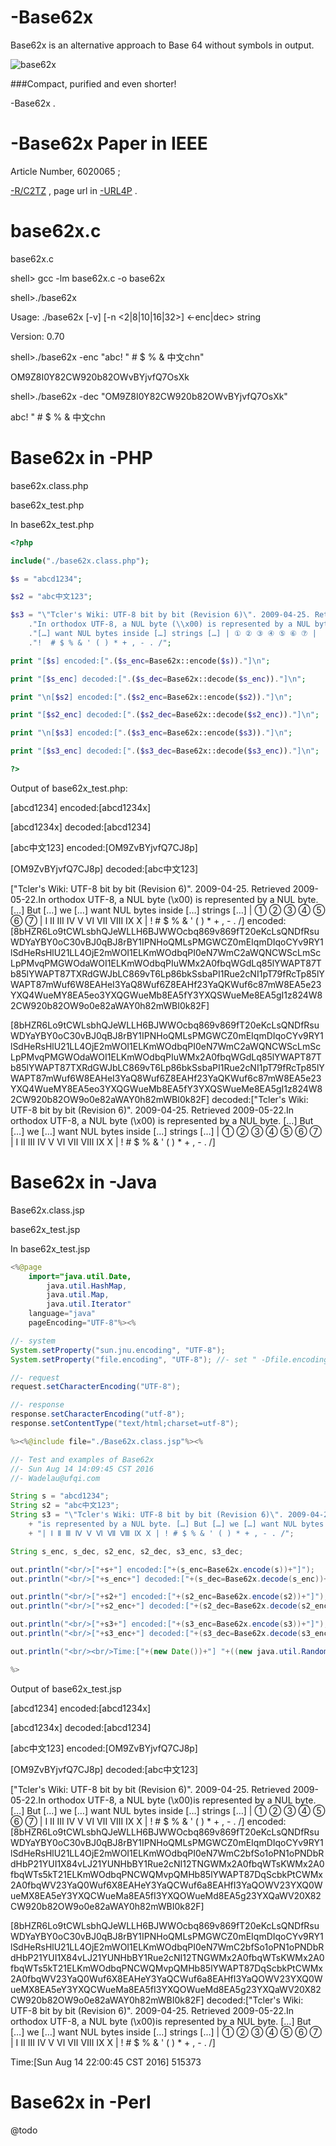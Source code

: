 # -Base62x
Base62x is an alternative approach to Base 64 without symbols in output.

![base62x](https://ufqi.com/dev/base62x/b62x-icon-201306.png)

###Compact, purified and even shorter!

-Base62x .

# -Base62x Paper in IEEE

Article Number, 6020065 ;

[-R/C2TZ](http://ufqi.com/naturedns/search?q=-r/CTTZ) , page url in [-URL4P](http://ufqi.com/naturedns/search?q=-url4p) .

# base62x.c

base62x.c

shell> gcc -lm base62x.c -o base62x

shell>./base62x

Usage: ./base62x [-v] [-n <2|8|10|16|32>] <-enc|dec> string

Version: 0.70

shell>./base62x -enc "abc! \" # $ % & 中文chn"

OM9Z8I0Y82CW920b82OWvBYjvfQ7OsXk

shell>./base62x -dec "OM9Z8I0Y82CW920b82OWvBYjvfQ7OsXk"

abc! " # $ % & 中文chn

# Base62x in -PHP

base62x.class.php

base62x_test.php

In base62x_test.php
```php
<?php

include("./base62x.class.php");

$s = "abcd1234";

$s2 = "abc中文123";

$s3 = "\"Tcler's Wiki: UTF-8 bit by bit (Revision 6)\". 2009-04-25. Retrieved 2009-05-22."
	."In orthodox UTF-8, a NUL byte (\\x00) is represented by a NUL byte. […] But […] we "
	."[…] want NUL bytes inside […] strings […] | ① ② ③ ④ ⑤ ⑥ ⑦ |  Ⅰ Ⅱ Ⅲ Ⅳ Ⅴ Ⅵ Ⅶ Ⅷ Ⅸ Ⅹ | "
	."!  # $ % & ' ( ) * + , - . /";

print "[$s] encoded:[".($s_enc=Base62x::encode($s))."]\n";

print "[$s_enc] decoded:[".($s_dec=Base62x::decode($s_enc))."]\n";

print "\n[$s2] encoded:[".($s2_enc=Base62x::encode($s2))."]\n";

print "[$s2_enc] decoded:[".($s2_dec=Base62x::decode($s2_enc))."]\n";

print "\n[$s3] encoded:[".($s3_enc=Base62x::encode($s3))."]\n";

print "[$s3_enc] decoded:[".($s3_dec=Base62x::decode($s3_enc))."]\n";

?>
```
Output of base62x_test.php:

[abcd1234] encoded:[abcd1234x]

[abcd1234x] decoded:[abcd1234]

[abc中文123] encoded:[OM9ZvBYjvfQ7CJ8p]

[OM9ZvBYjvfQ7CJ8p] decoded:[abc中文123]

["Tcler's Wiki: UTF-8 bit by bit (Revision 6)". 2009-04-25. Retrieved 2009-05-22.In orthodox UTF-8, a NUL byte (\x00) is represented by a NUL byte. […] But […] we […] want NUL bytes inside […] strings […] | ① ② ③ ④ ⑤ ⑥ ⑦ |  Ⅰ Ⅱ Ⅲ Ⅳ Ⅴ Ⅵ Ⅶ Ⅷ Ⅸ Ⅹ | !  # $ % & ' ( ) * + , - . /] encoded:[8bHZR6Lo9tCWLsbhQJeWLLH6BJWWOcbq869v869fT20eKcLsQNDfRsuWDYaYBY0oC30vBJ0qBJ8rBY1IPNHoQMLsPMGWCZ0mEIqmDIqoCYv9RY1lSdHeRsHlU21LL4OjE2mWOI1ELKmWOdbqPI0eN7WmC2aWQNCWScLmScLpPMvqPMGWOdaWOI1ELKmWOdbqPIuWMx2A0fbqWGdLq85lYWAPT87Tb85lYWAPT87TXRdGWJbLC869vT6Lp86bkSsbaPI1Rue2cNI1pT79fRcTp85lYWAPT87mWuf6W8EAHeI3YaQ8Wuf6Z8EAHf23YaQKWuf6c87mW8EA5e23YXQ4WueMY8EA5eo3YXQGWueMb8EA5fY3YXQSWueMe8EA5gI1z824W82CW920b82OW9o0e82aWAY0h82mWBI0k82F]

[8bHZR6Lo9tCWLsbhQJeWLLH6BJWWOcbq869v869fT20eKcLsQNDfRsuWDYaYBY0oC30vBJ0qBJ8rBY1IPNHoQMLsPMGWCZ0mEIqmDIqoCYv9RY1lSdHeRsHlU21LL4OjE2mWOI1ELKmWOdbqPI0eN7WmC2aWQNCWScLmScLpPMvqPMGWOdaWOI1ELKmWOdbqPIuWMx2A0fbqWGdLq85lYWAPT87Tb85lYWAPT87TXRdGWJbLC869vT6Lp86bkSsbaPI1Rue2cNI1pT79fRcTp85lYWAPT87mWuf6W8EAHeI3YaQ8Wuf6Z8EAHf23YaQKWuf6c87mW8EA5e23YXQ4WueMY8EA5eo3YXQGWueMb8EA5fY3YXQSWueMe8EA5gI1z824W82CW920b82OW9o0e82aWAY0h82mWBI0k82F] decoded:["Tcler's Wiki: UTF-8 bit by bit (Revision 6)". 2009-04-25. Retrieved 2009-05-22.In orthodox UTF-8, a NUL byte (\x00) is represented by a NUL byte. […] But […] we […] want NUL bytes inside […] strings […] | ① ② ③ ④ ⑤ ⑥ ⑦ |  Ⅰ Ⅱ Ⅲ Ⅳ Ⅴ Ⅵ Ⅶ Ⅷ Ⅸ Ⅹ | !  # $ % & ' ( ) * + , - . /]

# Base62x in -Java

Base62x.class.jsp

base62x_test.jsp

In base62x_test.jsp

```java
<%@page 
	import="java.util.Date,
		java.util.HashMap,
		java.util.Map,
		java.util.Iterator"
	language="java" 
	pageEncoding="UTF-8"%><%

//- system
System.setProperty("sun.jnu.encoding", "UTF-8");
System.setProperty("file.encoding", "UTF-8"); //- set " -Dfile.encoding=utf8 " in jvm start script

//- request
request.setCharacterEncoding("UTF-8");

//- response
response.setCharacterEncoding("utf-8");
response.setContentType("text/html;charset=utf-8");

%><%@include file="./Base62x.class.jsp"%><%

//- Test and examples of Base62x
//- Sun Aug 14 14:09:45 CST 2016
//- Wadelau@ufqi.com

String s = "abcd1234";
String s2 = "abc中文123";
String s3 = "\"Tcler's Wiki: UTF-8 bit by bit (Revision 6)\". 2009-04-25. Retrieved 2009-05-22.In orthodox UTF-8, a NUL byte (\\x00)"
	+ "is represented by a NUL byte. […] But […] we […] want NUL bytes inside […] strings […] | ① ② ③ ④ ⑤ ⑥ ⑦ "
	+ "| Ⅰ Ⅱ Ⅲ Ⅳ Ⅴ Ⅵ Ⅶ Ⅷ Ⅸ Ⅹ | ! # $ % & ' ( ) * + , - . /";

String s_enc, s_dec, s2_enc, s2_dec, s3_enc, s3_dec;

out.println("<br/>["+s+"] encoded:["+(s_enc=Base62x.encode(s))+"]");
out.println("<br/>["+s_enc+"] decoded:["+(s_dec=Base62x.decode(s_enc))+"]");

out.println("<br/>["+s2+"] encoded:["+(s2_enc=Base62x.encode(s2))+"]");
out.println("<br/>["+s2_enc+"] decoded:["+(s2_dec=Base62x.decode(s2_enc))+"]");

out.println("<br/>["+s3+"] encoded:["+(s3_enc=Base62x.encode(s3))+"]");
out.println("<br/>["+s3_enc+"] decoded:["+(s3_dec=Base62x.decode(s3_enc))+"]");

out.println("<br/><br/>Time:["+(new Date())+"] "+((new java.util.Random()).nextInt(999999)));

%>
```

Output of base62x_test.jsp

[abcd1234] encoded:[abcd1234x] 

[abcd1234x] decoded:[abcd1234] 

[abc中文123] encoded:[OM9ZvBYjvfQ7CJ8p] 

[OM9ZvBYjvfQ7CJ8p] decoded:[abc中文123] 

["Tcler's Wiki: UTF-8 bit by bit (Revision 6)". 2009-04-25. Retrieved 2009-05-22.In orthodox UTF-8, a NUL byte (\x00)is represented by a NUL byte. […] But […] we […] want NUL bytes inside […] strings […] | ① ② ③ ④ ⑤ ⑥ ⑦ | Ⅰ Ⅱ Ⅲ Ⅳ Ⅴ Ⅵ Ⅶ Ⅷ Ⅸ Ⅹ | ! # $ % & ' ( ) * + , - . /] encoded:[8bHZR6Lo9tCWLsbhQJeWLLH6BJWWOcbq869v869fT20eKcLsQNDfRsuWDYaYBY0oC30vBJ0qBJ8rBY1IPNHoQMLsPMGWCZ0mEIqmDIqoCYv9RY1lSdHeRsHlU21LL4OjE2mWOI1ELKmWOdbqPI0eN7WmC2bfSo1oPN1oPNDbRdHbP21YUI1X84vLJ21YUNHbBY1Rue2cNI12TNGWMx2A0fbqWTsKWMx2A0fbqWTs5kT21ELKmWOdbqPNCWQMvpQMHb85lYWAPT87DqScbkPtCWMx2A0fbqWV23YaQ0Wuf6X8EAHeY3YaQCWuf6a8EAHfI3YaQOWV23YXQ0WueMX8EA5eY3YXQCWueMa8EA5fI3YXQOWueMd8EA5g23YXQaWV20X82CW920b82OW9o0e82aWAY0h82mWBI0k82F]

[8bHZR6Lo9tCWLsbhQJeWLLH6BJWWOcbq869v869fT20eKcLsQNDfRsuWDYaYBY0oC30vBJ0qBJ8rBY1IPNHoQMLsPMGWCZ0mEIqmDIqoCYv9RY1lSdHeRsHlU21LL4OjE2mWOI1ELKmWOdbqPI0eN7WmC2bfSo1oPN1oPNDbRdHbP21YUI1X84vLJ21YUNHbBY1Rue2cNI12TNGWMx2A0fbqWTsKWMx2A0fbqWTs5kT21ELKmWOdbqPNCWQMvpQMHb85lYWAPT87DqScbkPtCWMx2A0fbqWV23YaQ0Wuf6X8EAHeY3YaQCWuf6a8EAHfI3YaQOWV23YXQ0WueMX8EA5eY3YXQCWueMa8EA5fI3YXQOWueMd8EA5g23YXQaWV20X82CW920b82OW9o0e82aWAY0h82mWBI0k82F] decoded:["Tcler's Wiki: UTF-8 bit by bit (Revision 6)". 2009-04-25. Retrieved 2009-05-22.In orthodox UTF-8, a NUL byte (\x00)is represented by a NUL byte. […] But […] we […] want NUL bytes inside […] strings […] | ① ② ③ ④ ⑤ ⑥ ⑦ | Ⅰ Ⅱ Ⅲ Ⅳ Ⅴ Ⅵ Ⅶ Ⅷ Ⅸ Ⅹ | ! # $ % & ' ( ) * + , - . /] 

Time:[Sun Aug 14 22:00:45 CST 2016] 515373

# Base62x in -Perl

@todo


